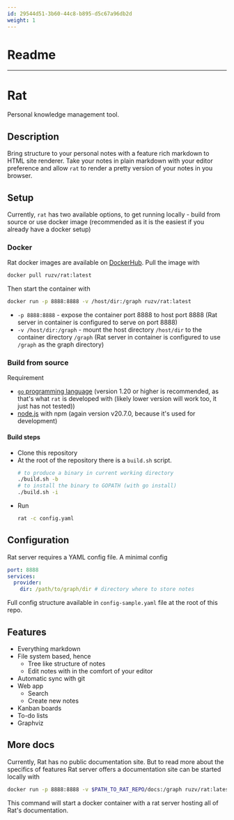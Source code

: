 ```yaml
---
id: 29544d51-3b60-44c8-b895-d5c67a96db2d
weight: 1
---
```


# Readme

<rat graph depth=1 />

---

# Rat

Personal knowledge management tool.

## Description

Bring structure to your personal notes with a feature rich markdown to HTML site
renderer. Take your notes in plain markdown with your editor preference and
allow `rat` to render a pretty version of your notes in you browser.

## Setup

Currently, `rat` has two available options, to get running locally - build from
source or use docker image (recommended as it is the easiest if you already have
a docker setup)

### Docker

Rat docker images are available on
[DockerHub](https://hub.docker.com/r/ruzv/rat). Pull the image with

```sh
docker pull ruzv/rat:latest
```

Then start the container with

```sh
docker run -p 8888:8888 -v /host/dir:/graph ruzv/rat:latest
```

- `-p 8888:8888` - expose the container port 8888 to host port 8888 (Rat server
  in container is configured to serve on port 8888)
- `-v /host/dir:/graph` - mount the host directory `/host/dir` to the container
  directory `/graph` (Rat server in container is configured to use `/graph` as
  the graph directory)

### Build from source

Requirement

- [`go` programming language](https://go.dev/) (version 1.20 or higher is
  recommended, as that's what `rat` is developed with (likely lower version will
  work too, it just has not tested))
- [node.js](https://nodejs.org/en) with npm (again version v20.7.0, because it's
  used for development)

#### Build steps

- Clone this repository
- At the root of the repository there is a `build.sh` script.
  ```sh
  # to produce a binary in current working directory
  ./build.sh -b
  # to install the binary to GOPATH (with go install)
  ./build.sh -i
  ```
- Run
  ```sh
  rat -c config.yaml
  ```

## Configuration

Rat server requires a YAML config file. A minimal config

```yaml
port: 8888
services:
  provider:
    dir: /path/to/graph/dir # directory where to store notes
```

Full config structure available in `config-sample.yaml` file at the root of this
repo.

## Features

- Everything markdown
- File system based, hence
  - Tree like structure of notes
  - Edit notes with in the comfort of your editor
- Automatic sync with git
- Web app
  - Search
  - Create new notes
- Kanban boards
- To-do lists
- Graphviz

## More docs

Currently, Rat has no public documentation site. But to read more about the
specifics of features Rat server offers a documentation site can be started
locally with

```sh
docker run -p 8888:8888 -v $PATH_TO_RAT_REPO/docs:/graph ruzv/rat:latest
```

This command will start a docker container with a rat server hosting all of
Rat's documentation.
